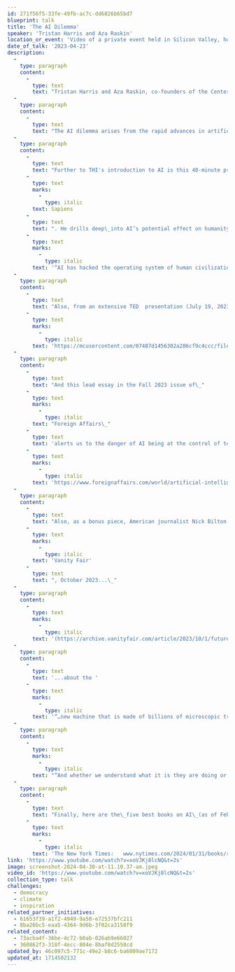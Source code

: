 ```yaml
---
id: 271f56f5-33fe-49fb-ac7c-dd6826b65bd7
blueprint: talk
title: 'The AI Dilemma'
speaker: 'Tristan Harris and Aza Raskin'
location_or_event: 'Video of a private event held in Silicon Valley, hosted by the Center for Humane Technology.'
date_of_talk: '2023-04-23'
description:
  -
    type: paragraph
    content:
      -
        type: text
        text: "Tristan Harris and Aza Raskin, co-founders of the Center for Humane Technology, provide an incisive introduction to the promise and the threat of AI in this presentation from May 2023:\_The AI Dilemma."
  -
    type: paragraph
    content:
      -
        type: text
        text: "The AI dilemma arises from the rapid advances in artificial intelligence. While these advances have the potential to benefit humanity, there is also a risk that creating an intelligence smarter than humans, which is not aligned with our goals, could lead to existential risks. Researchers warn that if we don't coordinate and align AI development with human values, it could result in tragedy. Integrating different logics of power  --  including engineering, social justice, corporate, and government logic  --  is crucial for ensuring that AI benefits humanity"
  -
    type: paragraph
    content:
      -
        type: text
        text: "Further to THI's introduction to AI is this 40-minute presentation by Israeli Professor\_Yuri Noah Harari, author of "
      -
        type: text
        marks:
          -
            type: italic
        text: Sapiens
      -
        type: text
        text: ". He drills deep\_into AI’s potential effect on humanity, in Montreux, Switzerland on April 23, 2023. "
      -
        type: text
        marks:
          -
            type: italic
        text: '“AI has hacked the operating system of human civilization: language.”'
  -
    type: paragraph
    content:
      -
        type: text
        text: "Also, from an extensive TED  presentation (July 19, 2023) in Vancouver, B.C.,\_this superb report explores the potential and challenge of artificial intelligence, from every perspective, within most every discipline: "
      -
        type: text
        marks:
          -
            type: italic
        text: 'https://mcusercontent.com/07487d1456302a286cf9c4ccc/files/2a77bc00-5c2a-e7dd-bc5f-97a235b5ad3d/TED_Tech_AI_report.01.pdf.'
  -
    type: paragraph
    content:
      -
        type: text
        text: "And this lead essay in the Fall 2023 issue of\_"
      -
        type: text
        marks:
          -
            type: italic
        text: "Foreign Affairs\_"
      -
        type: text
        text: 'alerts us to the danger of AI being at the control of technolgists, not governments, and moving too fast for us to rescue necessary oversight and technoauthentication (!): '
      -
        type: text
        marks:
          -
            type: italic
        text: 'https://www.foreignaffairs.com/world/artificial-intelligence-power-paradox.'
  -
    type: paragraph
    content:
      -
        type: text
        text: "Also, as a bonus piece, American journalist Nick Bilton – with elegance and urgency – writes in\_"
      -
        type: text
        marks:
          -
            type: italic
        text: 'Vanity Fair'
      -
        type: text
        text: ", October 2023...\_"
  -
    type: paragraph
    content:
      -
        type: text
        marks:
          -
            type: italic
        text: '(https://archive.vanityfair.com/article/2023/10/1/future-tense) '
  -
    type: paragraph
    content:
      -
        type: text
        text: '...about the '
      -
        type: text
        marks:
          -
            type: italic
        text: '“…new machine that is made of billions of microscopic transistors and aluminum and copper wires that zigzag and twist and turn and are interconnected in incomprehensible ways…A little tiny machine that may end up being the last invention humans ever create.”'
  -
    type: paragraph
    content:
      -
        type: text
        marks:
          -
            type: italic
        text: "“And whether we understand what it is they are doing or not, we are largely left to the whims of their creation. We don’t have a say in the ethics behind their invention. We don’t have a say over whether it should even exist in the first place. ‘We’re creating God,’ one AI engineer working on large language models (LLMs) recently told me. ‘We’re creating conscious machines.'”"
  -
    type: paragraph
    content:
      -
        type: text
        text: "Finally, here are the\_five best books on AI\_(as of February 2024), according to\_"
      -
        type: text
        marks:
          -
            type: italic
        text: 'The New York Times:   www.nytimes.com/2024/01/31/books/review/artificial-intelligence-best-books.html?searchResultPosition=3.'
link: 'https://www.youtube.com/watch?v=xoVJKj8lcNQ&t=2s'
image: screenshot-2024-04-30-at-11.10.37-am.jpeg
video_id: 'https://www.youtube.com/watch?v=xoVJKj8lcNQ&t=2s'
collection_type: talk
challenges:
  - democracy
  - climate
  - inspiration
related_partner_initiatives:
  - 61653f39-a1f2-4949-9a50-e72537bfc211
  - 8ba26bc5-eaa5-4364-9d6b-3f02ca3158f9
related_content:
  - 73acba4f-36be-4c72-b0ab-026ab9e66027
  - 360862f3-318f-4ecc-804e-8baf0d2558cd
updated_by: 46c097c5-771c-49e2-b8c6-ba6009ae7172
updated_at: 1714502132
---
```

